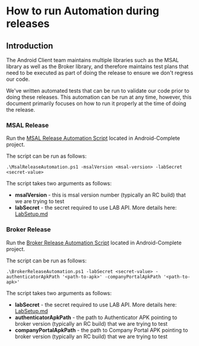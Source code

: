 # How to run Automation during releases

## Introduction

The Android Client team maintains multiple libraries such as the MSAL library as well as the Broker library, and therefore maintains test plans that need to be executed as part of doing the release to ensure we don't regress our code. 

We've written automated tests that can be run to validate our code prior to doing these releases. This automation can be run at any time, however, this document primarily focuses on how to run it properly at the time of doing the release.

### MSAL Release

Run the [MSAL Release Automation Script](https://github.com/AzureAD/android-complete/blob/shahzaibj/msal-release-automation-script/MsalReleaseAutomation.ps1) located in Android-Complete project. 

The script can be run as follows:

`.\MsalReleaseAutomation.ps1 -msalVersion <msal-version> -labSecret <secret-value>`

The script takes two arguments as follows:

- **msalVersion** - this is msal version number (typically an RC build) that we are trying to test
- **labSecret** - the secret required to use LAB API. More details here: [LabSetup.md](https://github.com/AzureAD/android-complete/blob/shahzaibj/msal-release-automation-script/docs/Automation/labsetup.md)

### Broker Release

Run the [Broker Release Automation Script](https://github.com/AzureAD/android-complete/blob/shahzaibj/msal-release-automation-script/BrokerReleaseAutomation.ps1) located in Android-Complete project. 

The script can be run as follows:

`.\BrokerReleaseAutomation.ps1 -labSecret <secret-value> -authenticatorApkPath '<path-to-apk>' -companyPortalApkPath '<path-to-apk>'`

The script takes two arguments as follows:

- **labSecret** - the secret required to use LAB API. More details here: [LabSetup.md](https://github.com/AzureAD/android-complete/blob/shahzaibj/msal-release-automation-script/docs/Automation/labsetup.md)
- **authenticatorApkPath** - the path to Authenticator APK pointing to broker version (typically an RC build) that we are trying to test
- **companyPortalApkPath** - the path to Company Portal APK pointing to broker version (typically an RC build) that we are trying to test
